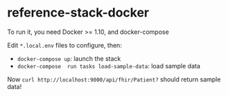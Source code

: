 # reference-stack-docker

To run it, you need Docker >= 1.10, and docker-compose

Edit `*.local.env` files to configure, then:

 * `docker-compose up`: launch the stack
 * `docker-compose  run tasks load-sample-data`: load sample data

Now `curl http://localhost:9000/api/fhir/Patient?` should return sample data!
